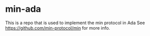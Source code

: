 # min-ada
This is a repo that is used to implement the min protocol in Ada
See https://github.com/min-protocol/min for more info.

